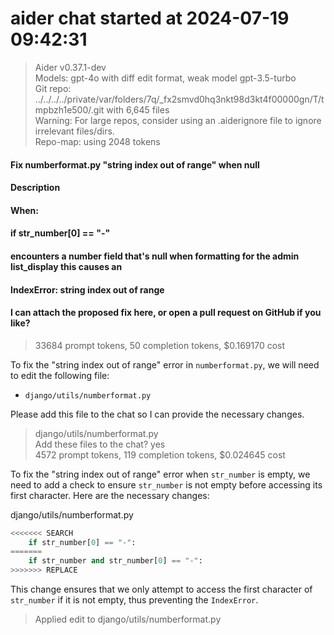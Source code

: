 
# aider chat started at 2024-07-19 09:42:31

> Aider v0.37.1-dev  
> Models: gpt-4o with diff edit format, weak model gpt-3.5-turbo  
> Git repo: ../../../../private/var/folders/7q/_fx2smvd0hq3nkt98d3kt4f00000gn/T/tmpbzh1e500/.git with 6,645 files  
> Warning: For large repos, consider using an .aiderignore file to ignore irrelevant files/dirs.  
> Repo-map: using 2048 tokens  

#### Fix numberformat.py "string index out of range" when null  
#### Description  
#### 	  
#### When:  
#### if str_number[0] == "-"  
#### encounters a number field that's null when formatting for the admin list_display this causes an   
#### IndexError: string index out of range  
#### I can attach the proposed fix here, or open a pull request on GitHub if you like?  
> 33684 prompt tokens, 50 completion tokens, $0.169170 cost  

To fix the "string index out of range" error in `numberformat.py`, we will need to edit the following file:

- `django/utils/numberformat.py`

Please add this file to the chat so I can provide the necessary changes.

> django/utils/numberformat.py  
> Add these files to the chat? yes  
> 4572 prompt tokens, 119 completion tokens, $0.024645 cost  

To fix the "string index out of range" error when `str_number` is empty, we need to add a check to ensure `str_number` is not empty before accessing its first character. Here are the necessary changes:

django/utils/numberformat.py
```python
<<<<<<< SEARCH
    if str_number[0] == "-":
=======
    if str_number and str_number[0] == "-":
>>>>>>> REPLACE
```

This change ensures that we only attempt to access the first character of `str_number` if it is not empty, thus preventing the `IndexError`.

> Applied edit to django/utils/numberformat.py  
